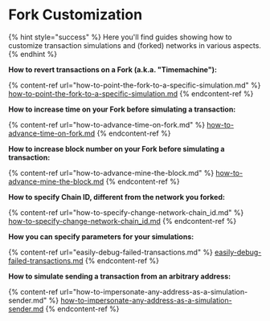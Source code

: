 # Fork Customization

{% hint style="success" %}
Here you'll find guides showing how to customize transaction simulations and (forked) networks in various aspects.
{% endhint %}

**How to revert transactions on a Fork (a.k.a. "Timemachine"):**

{% content-ref url="how-to-point-the-fork-to-a-specific-simulation.md" %}
[how-to-point-the-fork-to-a-specific-simulation.md](how-to-point-the-fork-to-a-specific-simulation.md)
{% endcontent-ref %}

**How to increase time on your Fork before simulating a transaction:**

{% content-ref url="how-to-advance-time-on-fork.md" %}
[how-to-advance-time-on-fork.md](how-to-advance-time-on-fork.md)
{% endcontent-ref %}

**How to increase block number on your Fork before simulating a transaction:**

{% content-ref url="how-to-advance-mine-the-block.md" %}
[how-to-advance-mine-the-block.md](how-to-advance-mine-the-block.md)
{% endcontent-ref %}

**How to specify Chain ID, different from the network you forked:**

{% content-ref url="how-to-specify-change-network-chain_id.md" %}
[how-to-specify-change-network-chain\_id.md](how-to-specify-change-network-chain\_id.md)
{% endcontent-ref %}

**How you can specify parameters for your simulations:**

{% content-ref url="easily-debug-failed-transactions.md" %}
[easily-debug-failed-transactions.md](easily-debug-failed-transactions.md)
{% endcontent-ref %}

**How to simulate sending a transaction from an arbitrary address:**

{% content-ref url="how-to-impersonate-any-address-as-a-simulation-sender.md" %}
[how-to-impersonate-any-address-as-a-simulation-sender.md](how-to-impersonate-any-address-as-a-simulation-sender.md)
{% endcontent-ref %}
